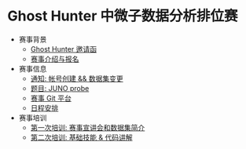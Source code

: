 # Ghost Hunter 中微子数据分析排位赛

- 赛事背景
  - [Ghost Hunter 邀请函](./data/invite.md)
  - [赛事介绍与报名](./data/intro.md)
- 赛事信息
  - [通知: 帐号创建 && 数据集变更](./data/notice.md)
  - [题目: JUNO probe](./data/gh2024.md)
  - [赛事 Git 平台](https://ghgit.thudep.com/)
  - [日程安排](./data/schedule.md)
- 赛事培训
  - [第一次培训: 赛事宣讲会和数据集简介](./data/briefing-and-data-set.md)
  - [第二次培训: 基础技能 & 代码讲解](data/basic-skills-and-code-analsis.md)
